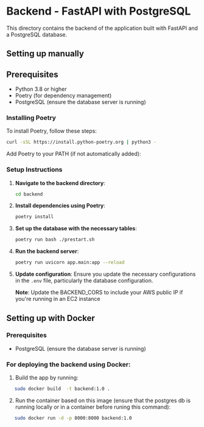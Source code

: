 # Backend - FastAPI with PostgreSQL

This directory contains the backend of the application built with FastAPI and a PostgreSQL database.

## Setting up manually
## Prerequisites

- Python 3.8 or higher
- Poetry (for dependency management)
- PostgreSQL (ensure the database server is running)

### Installing Poetry

To install Poetry, follow these steps:

```sh
curl -sSL https://install.python-poetry.org | python3 -
```

Add Poetry to your PATH (if not automatically added):

### Setup Instructions

1. **Navigate to the backend directory**:
    ```sh
    cd backend
    ```

2. **Install dependencies using Poetry**:
    ```sh
    poetry install
    ```

3. **Set up the database with the necessary tables**:
    ```sh
    poetry run bash ./prestart.sh
    ```

4. **Run the backend server**:
    ```sh
    poetry run uvicorn app.main:app --reload
    ```

5. **Update configuration**:
   Ensure you update the necessary configurations in the `.env` file, particularly the database configuration.  

    __**Note**__: Update the BACKEND_CORS to include your AWS public IP if you're running in an EC2 instance

## Setting up with Docker
### Prerequisites 
- PostgreSQL (ensure the database server is running)

### For deploying the backend using Docker:  
1. Build the app by running:
```bash
   sudo docker build  -t backend:1.0 .
``` 
2. Run the container based on this image (ensure that the postgres db is running locally or in a container before runing this command):
```bash
   sudo docker run -d -p 8000:8000 backend:1.0
```